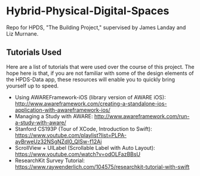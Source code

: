 # Hybrid-Physical-Digital-Spaces
Repo for HPDS, "The Building Project," supervised by James Landay and Liz Murnane.

## Tutorials Used
Here are a list of tutorials that were used over the course of this project. The hope here is that, if you are not familiar with some of the design elements of the HPDS-Data app, these resources will enable you to quickly bring yourself up to speed.

* Using AWAREFramework-iOS (library version of AWARE iOS): http://www.awareframework.com/creating-a-standalone-ios-application-with-awareframework-ios/
* Managing a Study with AWARE: http://www.awareframework.com/run-a-study-with-aware/
* Stanford CS193P (Tour of XCode, Introduction to Swift): https://www.youtube.com/playlist?list=PLPA-ayBrweUz32NSgNZdl0_QISw-f12Ai
* ScrollView + UILabel (Scrollable Label with Auto Layout): https://www.youtube.com/watch?v=odOLFazBBsU
* ResearchKit Survey Tutorial: https://www.raywenderlich.com/104575/researchkit-tutorial-with-swift
